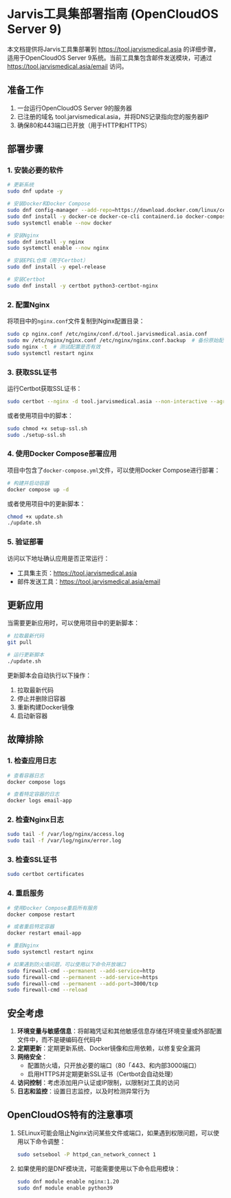 # Jarvis工具集部署指南 (OpenCloudOS Server 9)

本文档提供将Jarvis工具集部署到 https://tool.jarvismedical.asia 的详细步骤，适用于OpenCloudOS Server 9系统。当前工具集包含邮件发送模块，可通过 https://tool.jarvismedical.asia/email 访问。

## 准备工作

1. 一台运行OpenCloudOS Server 9的服务器
2. 已注册的域名 tool.jarvismedical.asia，并将DNS记录指向您的服务器IP
3. 确保80和443端口已开放（用于HTTP和HTTPS）

## 部署步骤

### 1. 安装必要的软件

```bash
# 更新系统
sudo dnf update -y

# 安装Docker和Docker Compose
sudo dnf config-manager --add-repo=https://download.docker.com/linux/centos/docker-ce.repo
sudo dnf install -y docker-ce docker-ce-cli containerd.io docker-compose-plugin
sudo systemctl enable --now docker

# 安装Nginx
sudo dnf install -y nginx
sudo systemctl enable --now nginx

# 安装EPEL仓库（用于Certbot）
sudo dnf install -y epel-release

# 安装Certbot
sudo dnf install -y certbot python3-certbot-nginx
```

### 2. 配置Nginx

将项目中的`nginx.conf`文件复制到Nginx配置目录：

```bash
sudo cp nginx.conf /etc/nginx/conf.d/tool.jarvismedical.asia.conf
sudo mv /etc/nginx/nginx.conf /etc/nginx/nginx.conf.backup  # 备份原始配置
sudo nginx -t  # 测试配置是否有效
sudo systemctl restart nginx
```

### 3. 获取SSL证书

运行Certbot获取SSL证书：

```bash
sudo certbot --nginx -d tool.jarvismedical.asia --non-interactive --agree-tos --email your-email@example.com
```

或者使用项目中的脚本：

```bash
sudo chmod +x setup-ssl.sh
sudo ./setup-ssl.sh
```

### 4. 使用Docker Compose部署应用

项目中包含了`docker-compose.yml`文件，可以使用Docker Compose进行部署：

```bash
# 构建并启动容器
docker compose up -d
```

或者使用项目中的更新脚本：

```bash
chmod +x update.sh
./update.sh
```

### 5. 验证部署

访问以下地址确认应用是否正常运行：

- 工具集主页：https://tool.jarvismedical.asia
- 邮件发送工具：https://tool.jarvismedical.asia/email

## 更新应用

当需要更新应用时，可以使用项目中的更新脚本：

```bash
# 拉取最新代码
git pull

# 运行更新脚本
./update.sh
```

更新脚本会自动执行以下操作：

1. 拉取最新代码
2. 停止并删除旧容器
3. 重新构建Docker镜像
4. 启动新容器

## 故障排除

### 1. 检查应用日志

```bash
# 查看容器日志
docker compose logs

# 查看特定容器的日志
docker logs email-app
```

### 2. 检查Nginx日志

```bash
sudo tail -f /var/log/nginx/access.log
sudo tail -f /var/log/nginx/error.log
```

### 3. 检查SSL证书

```bash
sudo certbot certificates
```

### 4. 重启服务

```bash
# 使用Docker Compose重启所有服务
docker compose restart

# 或者重启特定容器
docker restart email-app

# 重启Nginx
sudo systemctl restart nginx

# 如果遇到防火墙问题，可以使用以下命令开放端口
sudo firewall-cmd --permanent --add-service=http
sudo firewall-cmd --permanent --add-service=https
sudo firewall-cmd --permanent --add-port=3000/tcp
sudo firewall-cmd --reload
```

## 安全考虑

1. **环境变量与敏感信息**：将邮箱凭证和其他敏感信息存储在环境变量或外部配置文件中，而不是硬编码在代码中
2. **定期更新**：定期更新系统、Docker镜像和应用依赖，以修复安全漏洞
3. **网络安全**：
   - 配置防火墙，只开放必要的端口（80「443、和内部3000端口）
   - 启用HTTPS并定期更新SSL证书（Certbot会自动处理）
4. **访问控制**：考虑添加用户认证或IP限制，以限制对工具的访问
5. **日志和监控**：设置日志监控，以及时检测异常行为

## OpenCloudOS特有的注意事项

1. SELinux可能会阻止Nginx访问某些文件或端口，如果遇到权限问题，可以使用以下命令调整：
   ```bash
   sudo setsebool -P httpd_can_network_connect 1
   ```

2. 如果使用的是DNF模块流，可能需要使用以下命令启用模块：
   ```bash
   sudo dnf module enable nginx:1.20
   sudo dnf module enable python39
   ```
